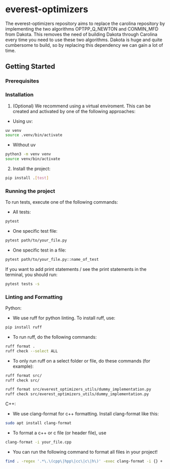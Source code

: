 # everest-optimizers

The everest-optimizers repository aims to replace the carolina repository by implementing the two algorithms OPTPP_Q_NEWTON and CONMIN_MFD from Dakota. This removes the need of building Dakota through Carolina every time you need to use these two algorithms. Dakota is huge and quite cumbersome to build, so by replacing this dependency we can gain a lot of time.

## Getting Started

### Prerequisites

### Installation

1. (Optional) We recommend using a virtual enviroment. This can be created and activated by one of the following approaches:

- Using uv:
```bash
uv venv
source .venv/bin/activate
```

- Without uv
```bash
python3 -m venv venv
source venv/bin/activate
```

2.  Install the project:

```bash
pip install .[test]
```

### Running the project

To run tests, execute one of the following commands:

- All tests:
```bash
pytest
```

- One specific test file:

```bash
pytest path/to/your_file.py
```

- One specific test in a file:

```bash
pytest path/to/your_file.py::name_of_test
```

If you want to add print statements / see the print statements in the terminal, you should run:

```bash
pytest tests -s
```

### Linting and Formatting

Python:

- We use ruff for python linting. To install ruff, use:

```bash
pip install ruff
```

- To run ruff, do the following commands:

```bash
ruff format .
ruff check --select ALL
```

- To only run ruff on a select folder or file, do these commands (for example):

```bash
ruff format src/
ruff check src/

ruff format src/everest_optimizers_utils/dummy_implementation.py
ruff check src/everest_optimizers_utils/dummy_implementation.py
```

C++:

- We use clang-format for c++ formatting. Install clang-format like this:

```bash
sudo apt install clang-format
```

- To format a c++ or c file (or header file), use

```bash
clang-format -i your_file.cpp
```

- You can run the following command to format all files in your project!

```bash
find . -regex '.*\.\(cpp\|hpp\|cc\|c\|h\)' -exec clang-format -i {} +
```
